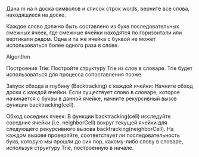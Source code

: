 Дана m на n доска символов и список строк words, верните все слова, находящиеся на доске.

Каждое слово должно быть составлено из букв последовательных смежных ячеек, 
где смежные ячейки находятся по горизонтали или вертикали рядом. 
Одна и та же ячейка с буквой не может использоваться более одного раза в слове.

Algorithm

Построение Trie:
Постройте структуру Trie из слов в словаре. Trie будет использоваться для процесса сопоставления позже.

Запуск обхода в глубину (Backtracking) с каждой ячейки:
Начните обход доски с каждой ячейки. Если существует слово в словаре, которое начинается с буквы в данной ячейке, 
начните рекурсивный вызов функции backtracking(cell).

Обход соседних ячеек:
В функции backtracking(cell) исследуйте соседние ячейки (i.e. neighborCell) 
вокруг текущей ячейки для следующего рекурсивного вызова backtracking(neighborCell).
На каждом вызове проверяйте, соответствует ли последовательность букв, 
которую мы прошли до сих пор, какому-либо слову в словаре, используя структуру Trie, построенную в начале.